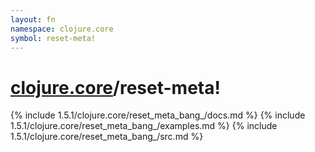 ```yaml
---
layout: fn
namespace: clojure.core
symbol: reset-meta!
---
```


# [clojure.core](../)/reset-meta!

{% include 1.5.1/clojure.core/reset_meta_bang_/docs.md %}
{% include 1.5.1/clojure.core/reset_meta_bang_/examples.md %}
{% include 1.5.1/clojure.core/reset_meta_bang_/src.md %}

